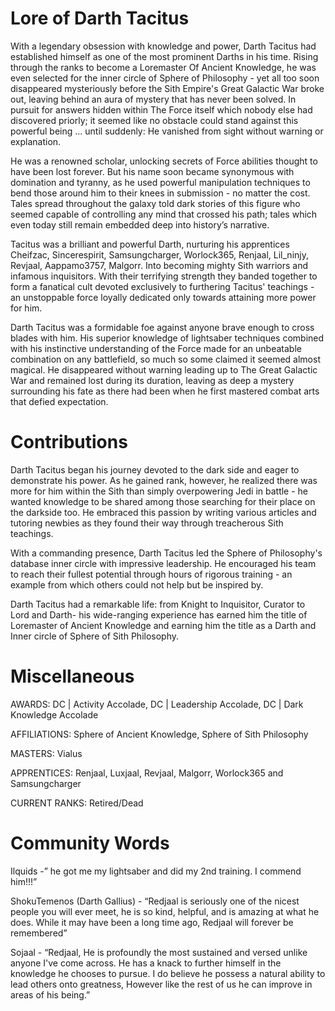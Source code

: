 # Lore of Darth Tacitus

With a legendary obsession with knowledge and power, Darth Tacitus had established himself as one of the most prominent Darths in his time.
Rising through the ranks to become a Loremaster Of Ancient Knowledge, he was even selected for the inner circle of Sphere of Philosophy  - yet all too soon disappeared mysteriously before the Sith Empire's Great Galactic War broke out, leaving behind an aura of mystery that has never been solved.
In pursuit for answers hidden within The Force itself which nobody else had discovered priorly; it seemed like no obstacle could stand against this powerful being ...
until suddenly: He vanished from sight without warning or explanation.

He was a renowned scholar, unlocking secrets of Force abilities thought to have been lost forever.
But his name soon became synonymous with domination and tyranny, as he used powerful manipulation techniques to bend those around him to their knees in submission - no matter the cost.
Tales spread throughout the galaxy told dark stories of this figure who seemed capable of controlling any mind that crossed his path; tales which even today still remain embedded deep into history’s narrative.

Tacitus was a brilliant and powerful Darth, nurturing his apprentices Cheifzac, Sincerespirit, Samsungcharger, Worlock365, Renjaal, Lil_ninjy, Revjaal, Aappamo3757, Malgorr.
Into becoming mighty Sith warriors and infamous inquisitors.
With their terrifying strength they banded together to form a fanatical cult devoted exclusively to furthering Tacitus' teachings - an unstoppable force loyally dedicated only towards attaining more power for him.

Darth Tacitus was a formidable foe against anyone brave enough to cross blades with him.
His superior knowledge of lightsaber techniques combined with his instinctive understanding of the Force made for an unbeatable combination on any battlefield, so much so some claimed it seemed almost magical.
He disappeared without warning leading up to The Great Galactic War and remained lost during its duration, leaving as deep a mystery surrounding his fate as there had been when he first mastered combat arts that defied expectation.

# Contributions

Darth Tacitus began his journey devoted to the dark side and eager to demonstrate his power.
As he gained rank, however, he realized there was more for him within the Sith than simply overpowering Jedi in battle - he wanted knowledge to be shared among those searching for their place on the darkside too.
He embraced this passion by writing various articles and tutoring newbies as they found their way through treacherous Sith teachings.

With a commanding presence, Darth Tacitus led the Sphere of Philosophy's database inner circle with impressive leadership.
He encouraged his team to reach their fullest potential through hours of rigorous training - an example from which others could not help but be inspired by.

Darth Tacitus  had a remarkable life: from Knight to Inquisitor, Curator to Lord and Darth- his wide-ranging experience has earned him the title of Loremaster of Ancient Knowledge and earning him the title as a Darth and Inner circle of Sphere of Sith Philosophy.

# Miscellaneous

AWARDS: DC | Activity Accolade, DC | Leadership Accolade,  DC | Dark Knowledge Accolade

AFFILIATIONS: Sphere of Ancient Knowledge, Sphere of Sith Philosophy

MASTERS: Vialus

APPRENTICES: Renjaal, Luxjaal, Revjaal, Malgorr, Worlock365 and Samsungcharger

CURRENT RANKS: Retired/Dead

# Community Words

Ilquids -” he got me my lightsaber and did my 2nd training.
I commend him!!!”

ShokuTemenos (Darth Gallius) - “Redjaal is seriously one of the nicest people you will ever meet, he is so kind, helpful, and is amazing at what he does.
While it may have been a long time ago, Redjaal will forever be remembered”

Sojaal - “Redjaal, He is profoundly the most sustained and versed unlike anyone I've come across.
He has a knack to further himself in the knowledge he chooses to pursue.
I do believe he possess a natural ability to lead others onto greatness, However like the rest of us he can improve in areas of his being.”
